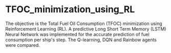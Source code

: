 # TFOC_minimization_using_RL
The objective is the Total Fuel Oil Consumption (TFOC) minimization using Reinforcement Learning (RL). A predictive Long Short Term Memory (LSTM) Neural Network was implemented for the accurate prediction of fuel consumption per ship's step. The Q-learning, DQN and Rainbow agents were compared. 

